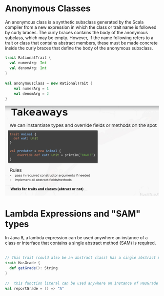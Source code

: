 # Anonymous Classes

An anonymous class is a synthetic subsclass generated by the Scala compiler from a new expression
in which the class or trait name is followed by curly braces.  The curly braces contains the body
of the anonymous subclass, which may be empty.  However, if the name following refers to a trait or
class that contains abstract members, these must be made concrete inside the curly braces that define
the body of the anonymous subsclass.

```scala
trait RationalTrait {
  val numerArg: Int
  val denomArg: Int
} 

val anonymousClass = new RationalTrait {
    val numerArg = 1
    val denomArg = 2
}
```

![Anonymous Classes](./imgs/rtjvmAnonymousClasses.png)


# Lambda Expressions and "SAM" types

In Java 8, a lambda expression can be used anywhere an instance of a class or interface that contains a single
abstract method (SAM) is required.

```scala

// This trait (could also be an abstract class) has a single abstract method
trait HasGrade {
  def getGrade(): String
}

//  this function literal can be used anywhere an instance of HasGrade it required
val reportGrade = () => "A"
``` 
